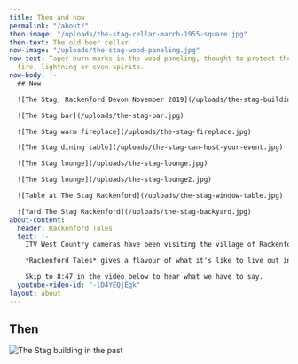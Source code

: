 ```yaml
---
title: Then and now
permalink: "/about/"
then-image: "/uploads/the-stag-cellar-march-1955-square.jpg"
then-text: The old beer cellar.
now-image: "/uploads/the-stag-wood-paneling.jpg"
now-text: Taper burn marks in the wood paneling, thought to protect the building from
  fire, lightning or even spirits.
now-body: |-
  ## Now

  ![The Stag, Rackenford Devon November 2019](/uploads/the-stag-building-Nov-2019.jpg)

  ![The Stag bar](/uploads/the-stag-bar.jpg)

  ![The Stag warm fireplace](/uploads/the-stag-fireplace.jpg)

  ![The Stag dining table](/uploads/the-stag-can-host-your-event.jpg)

  ![The Stag lounge](/uploads/the-stag-lounge.jpg)

  ![The Stag lounge](/uploads/the-stag-lounge2.jpg)

  ![Table at The Stag Rackenford](/uploads/the-stag-window-table.jpg)

  ![Yard The Stag Rackenford](/uploads/the-stag-backyard.jpg)
about-content:
  header: Rackenford Tales
  text: |-
    ITV West Country cameras have been visiting the village of Rackenford in Devon, hearing the stories of the people who live here and finding out what makes a rural West Country village tick.

    *Rackenford Tales* gives a flavour of what it's like to live out in the country, to run a business, to go to a small village school, and how things have changed over the years for rural farming communities like this.

    Skip to 8:47 in the video below to hear what we have to say.
  youtube-video-id: "-lD4YEQjEgk"
layout: about
---
```


## Then

![The Stag building in the past](/uploads/the-stag-old.jpg)
